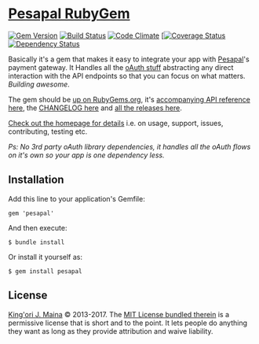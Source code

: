 [Pesapal RubyGem][2]
===============

[![Gem Version](https://badge.fury.io/rb/pesapal.svg)](https://badge.fury.io/rb/pesapal)
[![Build Status](https://travis-ci.org/itskingori/pesapal-gem.svg?branch=master)](https://travis-ci.org/itskingori/pesapal-gem)
[![Code Climate](https://codeclimate.com/github/itskingori/pesapal-gem/badges/gpa.svg)](https://codeclimate.com/github/itskingori/pesapal-gem)
[[![Coverage Status](https://coveralls.io/repos/github/itskingori/pesapal-gem/badge.svg?branch=master)](https://coveralls.io/github/itskingori/pesapal-gem?branch=master)
[![Dependency Status](https://gemnasium.com/badges/github.com/itskingori/pesapal-gem.svg)](https://gemnasium.com/github.com/itskingori/pesapal-gem)


Basically it's a gem that makes it easy to integrate your app with
[Pesapal][1]'s payment gateway. It Handles all the [oAuth stuff][3] abstracting
any direct interaction with the API endpoints so that you can focus on what
matters. _Building awesome_.

The gem should be [up on RubyGems.org][4], it's [accompanying API reference
here][9], the [CHANGELOG here][5] and [all the releases here][6].

[Check out the homepage for details][2] i.e. on usage, support, issues,
contributing, testing etc.

_Ps: No 3rd party oAuth library dependencies, it handles all the oAuth flows on
it's own so your app is one dependency less._


Installation
------------

Add this line to your application's Gemfile:

    gem 'pesapal'

And then execute:

    $ bundle install

Or install it yourself as:

    $ gem install pesapal


License
-------

[King'ori J. Maina][7] © 2013-2017. The [MIT License bundled therein][8] is a
permissive license that is short and to the point. It lets people do anything
they want as long as they provide attribution and waive liability.

[1]: https://www.pesapal.com/
[2]: http://itskingori.github.io/pesapal-gem
[3]: http://oauth.net/core/1.0/
[4]: http://rubygems.org/gems/pesapal
[5]: https://raw.githubusercontent.com/itskingori/pesapal-gem/master/CHANGELOG.md
[6]: https://github.com/itskingori/pesapal-gem/releases/
[7]: http://kingori.co/
[8]: https://raw.githubusercontent.com/itskingori/pesapal-gem/master/LICENSE.md
[9]: http://rubydoc.info/gems/pesapal/frames/file/README.md
[10]: http://mogetutu.com/
[11]: https://github.com/mogetutu
